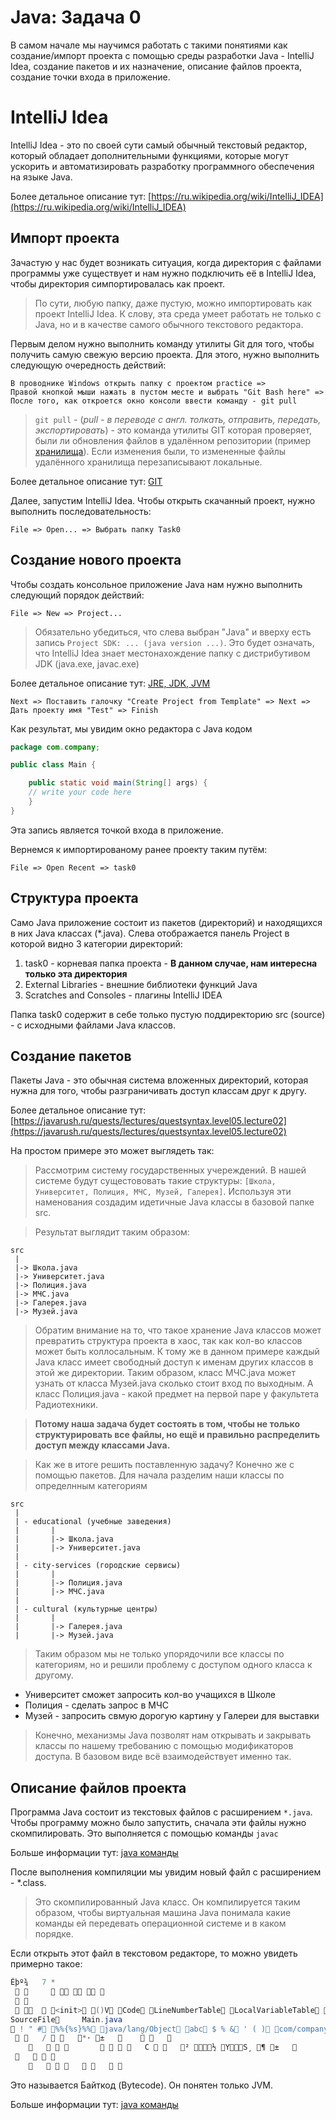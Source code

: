 # Java: Задача 0

В самом начале мы научимся работать с такими понятиями как создание/импорт проекта с помощью среды разработки Java - IntelliJ Idea, создание пакетов и их назначение, описание файлов проекта, создание точки входа в приложение.

# IntelliJ Idea

IntelliJ Idea - это по своей сути самый обычный текстовый редактор, который обладает дополнительными функциями, которые могут ускорить и автоматизировать разработку программного обеспечения на языке Java.

Более детальное описание тут: [https://ru.wikipedia.org/wiki/IntelliJ_IDEA](https://ru.wikipedia.org/wiki/IntelliJ_IDEA)

## Импорт проекта

Зачастую у нас будет возникать ситуация, когда директория с файлами программы уже существует и нам нужно подключить её в IntelliJ Idea, чтобы директория симпортировалась как проект.

> По сути, любую папку, даже пустую, можно импортировать как проект IntelliJ Idea. К слову, эта среда умеет работать не только с Java, но и в качестве самого обычного текстового редактора.

Первым делом нужно выполнить команду утилиты Git для того, чтобы получить самую свежую версию проекта. Для этого, нужно выполнить следующую очередность действий:

```
В проводнике Windows открыть папку с проектом practice => 
Правой кнопкой мыши нажать в пустом месте и выбрать "Git Bash here" => 
После того, как откроется окно консоли ввести команду - git pull
```
> `git pull` - (*pull - в переводе с англ. толкать, отправить, передать, экспортировать*) - это команда утилиты GIT которая проверяет, были ли обновления файлов в удалённом репозитории (пример [хранилища](https://github.com/ozhaw/practice)). Если изменения были, то измененные файлы удалённого хранилища перезаписывают локальные.

Более детальное описание тут: [GIT](https://losst.ru/kak-polzovatsya-git-dlya-nachinayushhih)

Далее, запустим IntelliJ Idea. Чтобы открыть скачанный проект, нужно выполнить последовательность:

```
File => Open... => Выбрать папку Task0
```

## Создание нового проекта

Чтобы создать консольное приложение Java нам нужно выполнить следующий порядок действий:

```
File => New => Project...
```

> Обязательно убедиться, что слева выбран "Java" и вверху есть запись `Project SDK: ... (java version ...)`. Это будет означать, что IntelliJ Idea знает местонахождение папку с дистрибутивом JDK (java.exe, javac.exe)

Более детальное описание тут: [JRE, JDK, JVM](https://www.examclouds.com/ru/java/java-core-russian/jdk-jre-jvm)

```
Next => Поставить галочку "Create Project from Template" => Next => 
Дать проекту имя "Test" => Finish
```

Как результат, мы увидим окно редактора с Java кодом

```java
package com.company;

public class Main {

    public static void main(String[] args) {
	// write your code here
    }
}
```

Эта запись является точкой входа в приложение. 

Вернемся к импортированому ранее проекту таким путём:

```
File => Open Recent => task0
```

## Структура проекта

Само Java приложение состоит из пакетов (директорий) и находящихся в них Java классах (*.java). Слева отображается панель Project в которой видно 3 категории директорий:
1) task0 - корневая папка проекта - **В данном случае, нам интересна только эта директория**
2) External Libraries - внешние библиотеки функций Java
3) Scratches and Consoles - плагины IntelliJ IDEA

Папка task0 содержит в себе только пустую поддиректорию src (source) - с исходными файлами Java классов. 

## Создание пакетов

Пакеты Java - это обычная система вложенных директорий, которая нужна для того, чтобы разграничивать доступ классам друг к другу.

Более детальное описание тут: [https://javarush.ru/quests/lectures/questsyntax.level05.lecture02](https://javarush.ru/quests/lectures/questsyntax.level05.lecture02)

На простом примере это может выглядеть так:

> Рассмотрим систему государственных учереждений. В нашей системе будут сущестововать такие структуры: `[Школа, Университет, Полиция, МЧС, Музей, Галерея]`.
> Используя эти наменования создадим идетичные Java классы в базовой папке src.

> Результат выглядит таким образом:
```
src
 |
 |-> Школа.java
 |-> Университет.java
 |-> Полиция.java
 |-> МЧС.java
 |-> Галерея.java
 |-> Музей.java
```

> Обратим внимание на то, что такое хранение Java классов может превратить структура проекта в хаос, так как кол-во классов может быть коллосальным.
> К тому же в данном примере каждый Java класс имеет свободный доступ к именам других классов в этой же директории. Таким образом, класс МЧС.java может узнать от класса Музей.java сколько стоит вход по выходным. А класс Полиция.java - какой предмет на первой паре у факультета Радиотехники.

> **Потому наша задача будет состоять в том, чтобы не только структурировать все файлы, но ещё и правильно распределить доступ между классами Java.**

> Как же в итоге решить поставленную задачу? Конечно же с помощью пакетов. Для начала разделим наши классы по определнным категориям
```
src
 |
 | - educational (учебные заведения)
 |       |
 |       |-> Школа.java
 |       |-> Университет.java
 |
 | - city-services (городские сервисы)
 |       |
 |       |-> Полиция.java
 |       |-> МЧС.java
 |
 | - cultural (культурные центры)
 |       |
 |       |-> Галерея.java
 |       |-> Музей.java
```

> Таким образом мы не только упорядочили все классы по категориям, но и решили проблему с доступом одного класса к другому.

- Университет сможет запросить кол-во учащихся в Школе
- Полиция - сделать запрос в МЧС
- Музей - запросить свмую дорогую картину у Галереи для выставки

> Конечно, механизмы Java позволят нам открывать и закрывать классы по нашему требованию с помощью модификаторов доступа. В базовом виде всё взаимодействует именно так.

## Описание файлов проекта

Программа Java состоит из текстовых файлов с расширением `*.java`.
Чтобы программу можно было запустить, сначала эти файлы нужно скомпилировать. Это выполняется с помощью команды `javac`

Больше информации тут: [java команды](https://www.fandroid.info/8-kompilyatsiya-i-vypolnenie-java-programmy-s-komandnoj-stroki/)

После выполнения компиляции мы увидим новый файл с расширением - *.class.

> Это скомпилированный Java класс. Он компилируется таким образом, чтобы виртуальная машина Java понимала какие команды ей передевать операционной системе и в каком порядке.
>
Если открыть этот файл в текстовом редакторе, то можно увидеть примерно такое:
```java
Êþº¾   7 *
  	     
  
     <init> ()V Code LineNumberTable LocalVariableTable this Lcom/company/Main; main ([Ljava/lang/String;)V args [Ljava/lang/String; 
SourceFile 	Main.java 	 
 ! " # %%{%s}%% java/lang/Object abc $ % & ' ( ) com/company/Main java/lang/System out Ljava/io/PrintStream; java/lang/String format 9(Ljava/lang/String;[Ljava/lang/Object;)Ljava/lang/String; java/io/PrintStream println (Ljava/lang/String;)V !         	 
     /     *· ±            
            	       C     ² ½ YS¸ ¶ ±       
       
                 
```

Это называется Байткод (Bytecode). Он понятен только JVM.

Больше информации тут: [java команды](https://www.fandroid.info/8-kompilyatsiya-i-vypolnenie-java-programmy-s-komandnoj-stroki/)


